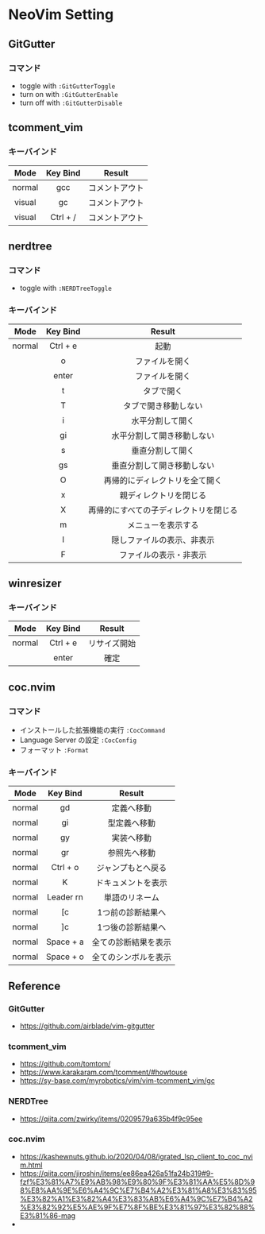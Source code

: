 # NeoVim Setting

## GitGutter
### コマンド
- toggle with `:GitGutterToggle`
- turn on with `:GitGutterEnable`
- turn off with `:GitGutterDisable`

## tcomment_vim
### キーバインド

| Mode | Key Bind | Result |
| :----: | :----: | :----: |
| normal | gcc | コメントアウト |
| visual | gc | コメントアウト |
| visual | Ctrl + / | コメントアウト |

## nerdtree
### コマンド
- toggle with `:NERDTreeToggle`

### キーバインド
| Mode | Key Bind | Result |
| :----: | :----: | :----: |
| normal | Ctrl + e | 起動 |
| | o | ファイルを開く |
| | enter | ファイルを開く |
| | t | タブで開く |
| | T | タブで開き移動しない|
| | i | 水平分割して開く |
| | gi | 水平分割して開き移動しない |
| | s | 垂直分割して開く |
| | gs | 垂直分割して開き移動しない |
| | O | 再帰的にディレクトリを全て開く |
| | x | 親ディレクトリを閉じる |
| | X | 再帰的にすべての子ディレクトリを閉じる |
| | m | メニューを表示する |
| | I | 隠しファイルの表示、非表示 |
| | F | ファイルの表示・非表示 |

## winresizer
### キーバインド
| Mode | Key Bind | Result |
| :----: | :----: | :----: |
| normal | Ctrl + e | リサイズ開始 |
| | enter | 確定 |

## coc.nvim
### コマンド
- インストールした拡張機能の実行 `:CocCommand`
- Language Server の設定 `:CocConfig`
- フォーマット `:Format`

### キーバインド
| Mode | Key Bind | Result |
| :----: | :----: | :----: |
| normal | gd | 定義へ移動 |
| normal | gi | 型定義へ移動 |
| normal | gy | 実装へ移動 |
| normal | gr | 参照先へ移動 |
| normal | Ctrl + o | ジャンプもとへ戻る |
| normal | K | ドキュメントを表示 |
| normal | Leader rn | 単語のリネーム |
| normal | [c | 1つ前の診断結果へ |
| normal | ]c | 1つ後の診断結果へ |
| normal | Space + a | 全ての診断結果を表示 |
| normal | Space + o | 全てのシンボルを表示 |



## Reference
### GitGutter
- https://github.com/airblade/vim-gitgutter
### tcomment_vim
- https://github.com/tomtom/
- https://www.karakaram.com/tcomment/#howtouse
- https://sy-base.com/myrobotics/vim/vim-tcomment_vim/gc
### NERDTree
- https://qiita.com/zwirky/items/0209579a635b4f9c95ee
### coc.nvim
- https://kashewnuts.github.io/2020/04/08/igrated_lsp_client_to_coc_nvim.html
- https://qiita.com/jiroshin/items/ee86ea426a51fa24b319#9-fzf%E3%81%A7%E9%AB%98%E9%80%9F%E3%81%AA%E5%8D%98%E8%AA%9E%E6%A4%9C%E7%B4%A2%E3%81%A8%E3%83%95%E3%82%A1%E3%82%A4%E3%83%AB%E6%A4%9C%E7%B4%A2%E3%82%92%E5%AE%9F%E7%8F%BE%E3%81%97%E3%82%88%E3%81%86-mag
- 